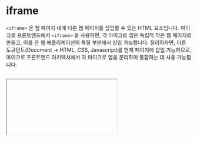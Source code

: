 # iframe

`<iframe>` 은 웹 페이지 내에 다른 웹 페이지를 삽입할 수 있는 HTML 요소입니다.
마이크로 프론트엔드에서 `<iframe>` 을 사용하면, 각 마이크로 앱은 독립적 작은 웹 페이지로 만들고, 이를 큰 웹 애플리케이션의 특정 부분에서 삽입 가능합니다.
정리하자면, 다른 도큐먼트(Document -> HTML, CSS, Javascript)를 현재 페이지에 삽입 가능하므로, 마이크로 프론트엔드 아키텍처에서 각 마이크로 앱을 분리하여 통합하는 데 사용 가능합니다.

## <iframe> 고려 사항

- 격리 : `<iframe>` 은 마이크로 앱을 완벽하게 격리시켜 주므로, 스타일이나 스크립트 충돌이 적음.
- 통신 : `<iframe>` 내부와 외부의 페이지 간에 추가적인 작업이 필요한 복잡한 통신 메커니즘이 필요.
- 성능 : `<iframe>` 은 별도의 브라우징 컨텍스트를 생성하므로, 추가적 메모리와 CPU 자원을 소모합니다. (페이지 로딩 시간 영향을 줄 수 있음)
- SEO 및 접근성 : `<iframe>`내용은 검색 엔진에 의해 본 페이지 일부로 취급하지 않음, 스크린 리더와 같은 보조 기술 사용에 제한이 있습니다.

### `<iframe>` 과 검색 엔진 색인

`<iframe>` 을 사용하면, 현재 웹 페이지에 다른 HTML 을 삽입 가능. 그러나 검색 엔진은 `<iframe>` 내부의 내용을 주변 컨텍스트와 분리 해 별도 페이지로 취급.
`<iframe>` 에 포함된 내용은 부모 페이지의 검색 엔진 SEO 에 직접적으로 기여 하지 않음.

### `<iframe>` 의 단점

보안 문제 : `<iframe>` 은 피싱 공격에 사용 가능, `<iframe>` 삽입된 콘텐츠의 출처의 명확히 알기 어려워 보안 취약점이 될 수 있음. 또한 `X-Frame-Options` HTTP 헤더를 통해 다른 사이트에 의한 `<iframe>` 내용을 삽입 방지 가능하지만, 적절 구현이 필요로 함.

성능 저하 : `<iframe>` 은 별도의 페이지 로딩이 필요, 이로 인해 추가적인 메모리와 CPU 자원 소모. 하나의 페이지에 `<iframe>` 여러 개가 있다면, 전체 페이지 로딩 시간을 크게 잡아 먹을 수 있습니다.

접근성 문제 : 스크린 리더와 같은 보조 기술을 사용하는 사용자에게 `<iframe>` 내용은 접근하기 어렵거나 불가능할 수 있습니다.

#### 정리

모노레포 형식의 마이크로 프론트엔드 아키텍처에서 <iframe> 사용은 각 마이크로 앱의 격리를 통해 `독립성`을 보장할 수 있는 장점이 있습니다. 그러나, `통신 복잡성`, `성능 문제`, `SEO` 및 `접근성 이슈` 등을 고려해야 합니다. 따라서, <iframe>을 사용하기 전에 이러한 단점을 해결하거나 완화할 수 있는 다른 마이크로 프론트엔드 통합 기술을 고려하는 것이 중요합니다.
